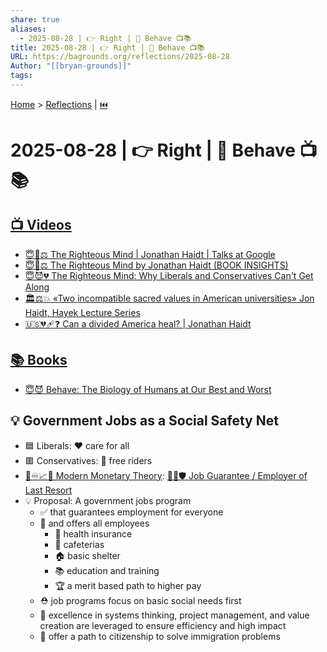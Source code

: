 ```yaml
---
share: true
aliases:
  - 2025-08-28 | 👉 Right | 🐒 Behave 📺📚
title: 2025-08-28 | 👉 Right | 🐒 Behave 📺📚
URL: https://bagrounds.org/reflections/2025-08-28
Author: "[[bryan-grounds]]"
tags:
---
```

[Home](../index.md) > [Reflections](./index.md) | [⏮️](./2025-08-27.md)  
# 2025-08-28 | 👉 Right | 🐒 Behave 📺📚  
## [📺 Videos](../videos/index.md)  
- [😇🧠⚖️ The Righteous Mind | Jonathan Haidt | Talks at Google](../videos/the-righteous-mind-jonathan-haidt-talks-at-google.md)  
- [😇🧠⚖️ The Righteous Mind by Jonathan Haidt (BOOK INSIGHTS)](../videos/the-righteous-mind-by-jonathan-haidt-book-insights.md)  
- [😇😈💔 The Righteous Mind: Why Liberals and Conservatives Can't Get Along](../videos/the-righteous-mind-why-liberals-and-conservatives-cant-get-along.md)  
- [🏛️⚖️💥 «Two incompatible sacred values in American universities» Jon Haidt, Hayek Lecture Series](../videos/two-incompatible-sacred-values-in-american-universities-jon-haidt-hayek-lecture-series.md)  
- [🇺🇸💔🩹❓ Can a divided America heal? | Jonathan Haidt](../videos/can-a-divided-america-heal-jonathan-haidt.md)  
  
## [📚 Books](../books/index.md)  
- [😇😈 Behave: The Biology of Humans at Our Best and Worst](../books/behave-the-biology-of-humans-at-our-best-and-worst.md)  
  
## 💡 Government Jobs as a Social Safety Net  
- 🟦 Liberals: ❤️ care for all  
- 🟥 Conservatives: 🚫 free riders  
- [🏦♾️📈💸 Modern Monetary Theory](../topics/modern-monetary-theory.md): [🧑‍💼🛡️ Job Guarantee / Employer of Last Resort](../topics/job-guarantee-employer-of-last-resort.md)  
- 💡 Proposal: A government jobs program  
    - ✅ that guarantees employment for everyone  
    - 🤝 and offers all employees  
        - 🏥 health insurance  
        - 🍔 cafeterias  
        - 🏠 basic shelter  
        - 📚 education and training  
        - 🏆 a merit based path to higher pay  
    - ⛑️ job programs focus on basic social needs first  
    - 🥼 excellence in systems thinking, project management, and value creation are leveraged to ensure efficiency and high impact  
    - 🗽 offer a path to citizenship to solve immigration problems